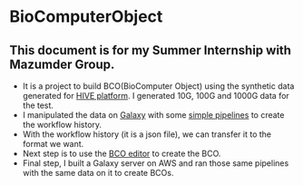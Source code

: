 # BioComputerObject
## This document is for my Summer Internship with Mazumder Group. 
* It is a project to build BCO(BioComputer Object) using the synthetic data generated for [HIVE platform](https://hive.biochemistry.gwu.edu/dna.cgi?cmd=home). I generated 10G, 100G and 1000G data for the test. 
* I manipulated the data on [Galaxy](https://usegalaxy.org) with some [simple pipelines](https://www.melbournebioinformatics.org.au/tutorials/tutorials/variant_calling_galaxy_1/variant_calling_galaxy_1/) to create the workflow history. 
* With the workflow history (it is a json file), we can transfer it to the format we want. 
* Next step is to use the [BCO editor](http://www.biocomputeobject.org/bco_editor/) to create the BCO.
* Final step, I built a Galaxy server on AWS and ran those same pipelines with the same data on it to create BCOs.


